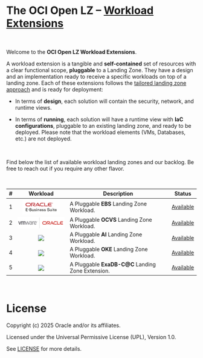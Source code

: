 # **The OCI Open LZ &ndash; [Workload Extensions](#)**

&nbsp; 

Welcome to the **OCI Open LZ Workload Extensions**.  

A workload extension is a tangible and **self-contained** set of resources with a clear functional scope, **pluggable** to a Landing Zone. They have a design and an implementation ready to receive a specific workloads on top of a landing zone. Each of these extensions follows the [tailored landing zone approach](https://github.com/oracle-devrel/technology-engineering/tree/main/landing-zones/tailored_landing_zones) and is ready for deployment:

- In terms of **design**, each solution will contain the security, network, and runtime views. 

- In terms of **running**, each solution will have a runtime view with **IaC configurations**, pluggable to an existing landing zone, and ready to be deployed. Please note that the workload elements (VMs, Databases, etc.) are not deployed.

&nbsp; 

Find below the list of available workload landing zones and our backlog. Be free to reach out if you require any other flavor.

&nbsp; 

| # |  Workload  | Description | Status |
|:--:|:--:|---|---|
| 1 | [<img src="../commons/images/icon_ebs.jpg" height="40" align="center">](./ebs/)| A Pluggable **EBS** Landing Zone Workload. | [Available](./ebs/) |
| 2 | [<img src="../commons/images/icon_ocvs.jpg" height="30" align="center">](./ocvs) | A Pluggable  **OCVS** Landing Zone Workload. | [Available](./ocvs/) |
| 3 | [<img src="./ai-services/diagrams/ai.png" height="30" align="center">](./ai-services) | A Pluggable **AI** Landing Zone Workload. |  [Available](./ai-services/) | 
| 4 | <img src="../commons/images/icon_oke.jpg" height="50" align="center"> | A Pluggable **OKE** Landing Zone Workload. | [Available](./oke/)|
| 5 | [<img src="../commons/images/icon_exacc.jpg" height="30" align="center">](./exacc) | A Pluggable **ExaDB-C@C** Landing Zone Extension. | [Available](./exacc/) | 


&nbsp; 

# License

Copyright (c) 2025 Oracle and/or its affiliates.

Licensed under the Universal Permissive License (UPL), Version 1.0.

See [LICENSE](/LICENSE.txt) for more details.
